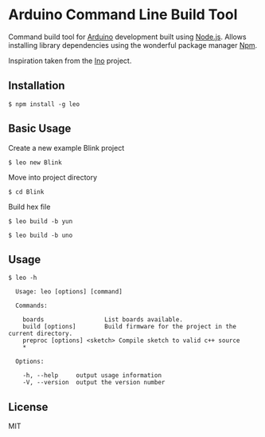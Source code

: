 # Arduino Command Line Build Tool

Command build tool for [Arduino][arduino] development built using
[Node.js][nodejs]. Allows installing library dependencies using the wonderful 
package manager [Npm][npm].

Inspiration taken from the [Ino][ino] project.

## Installation

`$ npm install -g leo`


## Basic Usage

Create a new example Blink project

`$ leo new Blink`

Move into project directory

`$ cd Blink`

Build hex file

`$ leo build -b yun`

`$ leo build -b uno`



## Usage

```
$ leo -h

  Usage: leo [options] [command]

  Commands:

    boards                 List boards available.
    build [options]        Build firmware for the project in the current directory.
    preproc [options] <sketch> Compile sketch to valid c++ source
    *

  Options:

    -h, --help     output usage information
    -V, --version  output the version number
```




## License

MIT

[nodejs]: http://nodejs.org/ "Node.js"
[arduino]: http://arduino.cc/ "Arduino"
[ino]: http://inotool.org/ "Ino Build Tool"
[npm]: http://npmjs.org/ "Node Package Manager"